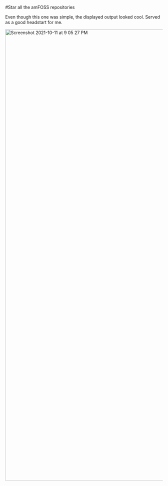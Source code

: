 #Star all the amFOSS repositories

Even though this one was simple, the displayed output looked cool. Served as a good headstart for me.

<img width="1440" alt="Screenshot 2021-10-11 at 9 05 27 PM" src="https://user-images.githubusercontent.com/89991399/136824436-bc853264-7987-4267-a622-90863c2feed1.png">

